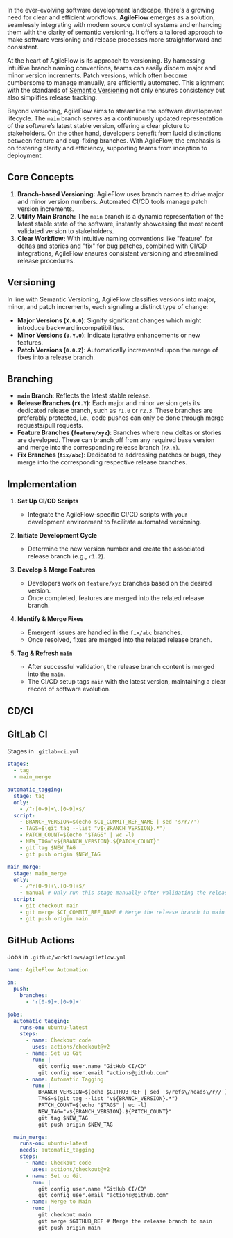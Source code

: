 In the ever-evolving software development landscape, there's a growing need for clear and efficient workflows. **AgileFlow** emerges as a solution, seamlessly integrating with modern source control systems and enhancing them with the clarity of semantic versioning. It offers a tailored approach to make software versioning and release processes more straightforward and consistent.

At the heart of AgileFlow is its approach to versioning. By harnessing intuitive branch naming conventions, teams can easily discern major and minor version increments. Patch versions, which often become cumbersome to manage manually, are efficiently automated. This alignment with the standards of [Semantic Versioning](https://semver.org/) not only ensures consistency but also simplifies release tracking.

Beyond versioning, AgileFlow aims to streamline the software development lifecycle. The `main` branch serves as a continuously updated representation of the software’s latest stable version, offering a clear picture to stakeholders. On the other hand, developers benefit from lucid distinctions between feature and bug-fixing branches. With AgileFlow, the emphasis is on fostering clarity and efficiency, supporting teams from inception to deployment.

## Core Concepts

1. **Branch-based Versioning:** AgileFlow uses branch names to drive major and minor version numbers. Automated CI/CD tools manage patch version increments.
2. **Utility Main Branch:** The `main` branch is a dynamic representation of the latest stable state of the software, instantly showcasing the most recent validated version to stakeholders.
3. **Clear Workflow:** With intuitive naming conventions like "feature" for deltas and stories and "fix" for bug patches, combined with CI/CD integrations, AgileFlow ensures consistent versioning and streamlined release procedures.

## Versioning

In line with Semantic Versioning, AgileFlow classifies versions into major, minor, and patch increments, each signaling a distinct type of change:

- **Major Versions (`X.0.0`)**: Signify significant changes which might introduce backward incompatibilities.
- **Minor Versions (`0.Y.0`)**: Indicate iterative enhancements or new features.
- **Patch Versions (`0.0.Z`)**: Automatically incremented upon the merge of fixes into a release branch.

## Branching

- **`main` Branch**: Reflects the latest stable release.
- **Release Branches (`rX.Y`)**: Each major and minor version gets its dedicated release branch, such as `r1.0` or `r2.3`. These branches are preferably protected, i.e., code pushes can only be done through merge requests/pull requests.
- **Feature Branches (`feature/xyz`)**: Branches where new deltas or stories are developed. These can branch off from any required base version and merge into the corresponding release branch (`rX.Y`).
- **Fix Branches (`fix/abc`)**: Dedicated to addressing patches or bugs, they merge into the corresponding respective release branches.

## Implementation

1. **Set Up CI/CD Scripts** 
   - Integrate the AgileFlow-specific CI/CD scripts with your development environment to facilitate automated versioning.

2. **Initiate Development Cycle** 
   - Determine the new version number and create the associated release branch (e.g., `r1.2`).

3. **Develop & Merge Features** 
   - Developers work on `feature/xyz` branches based on the desired version.
   - Once completed, features are merged into the related release branch.

4. **Identify & Merge Fixes** 
   - Emergent issues are handled in the `fix/abc` branches.
   - Once resolved, fixes are merged into the related release branch.

5. **Tag & Refresh `main`** 
   - After successful validation, the release branch content is merged into the `main`.
   - The CI/CD setup tags `main` with the latest version, maintaining a clear record of software evolution.


## CD/CI

## GitLab CI

Stages in `.gitlab-ci.yml` 

```yml
stages:
  - tag
  - main_merge

automatic_tagging:
  stage: tag
  only:
    - /^r[0-9]+\.[0-9]+$/
  script:
    - BRANCH_VERSION=$(echo $CI_COMMIT_REF_NAME | sed 's/r//')
    - TAGS=$(git tag --list "v${BRANCH_VERSION}.*")
    - PATCH_COUNT=$(echo "$TAGS" | wc -l)
    - NEW_TAG="v${BRANCH_VERSION}.${PATCH_COUNT}"
    - git tag $NEW_TAG
    - git push origin $NEW_TAG

main_merge:
  stage: main_merge
  only:
    - /^r[0-9]+\.[0-9]+$/
    - manual # Only run this stage manually after validating the release branch
  script:
    - git checkout main
    - git merge $CI_COMMIT_REF_NAME # Merge the release branch to main
    - git push origin main
```

## GitHub Actions

Jobs in `.github/workflows/agileflow.yml`

```yaml
name: AgileFlow Automation

on:
  push:
    branches:
      - 'r[0-9]+.[0-9]+'

jobs:
  automatic_tagging:
    runs-on: ubuntu-latest
    steps:
      - name: Checkout code
        uses: actions/checkout@v2
      - name: Set up Git
        run: |
          git config user.name "GitHub CI/CD"
          git config user.email "actions@github.com"
      - name: Automatic Tagging
        run: |
          BRANCH_VERSION=$(echo $GITHUB_REF | sed 's/refs\/heads\/r//')
          TAGS=$(git tag --list "v${BRANCH_VERSION}.*")
          PATCH_COUNT=$(echo "$TAGS" | wc -l)
          NEW_TAG="v${BRANCH_VERSION}.${PATCH_COUNT}"
          git tag $NEW_TAG
          git push origin $NEW_TAG

  main_merge:
    runs-on: ubuntu-latest
    needs: automatic_tagging
    steps:
      - name: Checkout code
        uses: actions/checkout@v2
      - name: Set up Git
        run: |
          git config user.name "GitHub CI/CD"
          git config user.email "actions@github.com"
      - name: Merge to Main
        run: |
          git checkout main
          git merge $GITHUB_REF # Merge the release branch to main
          git push origin main
```